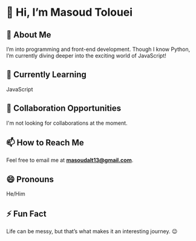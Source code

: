 # 👋 Hi, I’m Masoud Tolouei  

## 👀 About Me  
I’m into programming and front-end development. Though I know Python, I’m currently diving deeper into the exciting world of JavaScript!  

## 🌱 Currently Learning  
JavaScript  

## 💞️ Collaboration Opportunities  
I'm not looking for collaborations at the moment.  

## 📫 How to Reach Me  
Feel free to email me at **[masoudalt13@gmail.com](mailto:masoudalt13@gmail.com)**.  

## 😄 Pronouns  
He/Him  

## ⚡ Fun Fact  
Life can be messy, but that’s what makes it an interesting journey. 😉  
